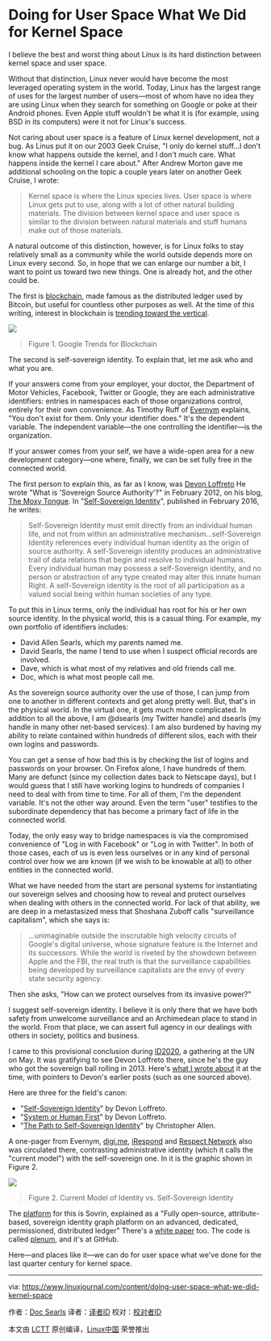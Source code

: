 Doing for User Space What We Did for Kernel Space
=======================================================

I believe the best and worst thing about Linux is its hard distinction between kernel space and user space.

Without that distinction, Linux never would have become the most leveraged operating system in the world. Today, Linux has the largest range of uses for the largest number of users—most of whom have no idea they are using Linux when they search for something on Google or poke at their Android phones. Even Apple stuff wouldn't be what it is (for example, using BSD in its computers) were it not for Linux's success.

Not caring about user space is a feature of Linux kernel development, not a bug. As Linus put it on our 2003 Geek Cruise, "I only do kernel stuff...I don't know what happens outside the kernel, and I don't much care. What happens inside the kernel I care about." After Andrew Morton gave me additional schooling on the topic a couple years later on another Geek Cruise, I wrote:

>Kernel space is where the Linux species lives. User space is where Linux gets put to use, along with a lot of other natural building materials. The division between kernel space and user space is similar to the division between natural materials and stuff humans make out of those materials.

A natural outcome of this distinction, however, is for Linux folks to stay relatively small as a community while the world outside depends more on Linux every second. So, in hope that we can enlarge our number a bit, I want to point us toward two new things. One is already hot, and the other could be.

The first is [blockchain][1], made famous as the distributed ledger used by Bitcoin, but useful for countless other purposes as well. At the time of this writing, interest in blockchain is [trending toward the vertical][2].

![](http://www.linuxjournal.com/files/linuxjournal.com/ufiles/imagecache/large-550px-centered/u1000009/12042f1.png)
>Figure 1. Google Trends for Blockchain

The second is self-sovereign identity. To explain that, let me ask who and what you are.

If your answers come from your employer, your doctor, the Department of Motor Vehicles, Facebook, Twitter or Google, they are each administrative identifiers: entries in namespaces each of those organizations control, entirely for their own convenience. As Timothy Ruff of [Evernym][3] explains, "You don't exist for them. Only your identifier does." It's the dependent variable. The independent variable—the one controlling the identifier—is the organization.

If your answer comes from your self, we have a wide-open area for a new development category—one where, finally, we can be set fully free in the connected world.

The first person to explain this, as far as I know, was [Devon Loffreto][4] He wrote "What is 'Sovereign Source Authority'?" in February 2012, on his blog, [The Moxy Tongue][5]. In "[Self-Sovereign Identity][6]", published in February 2016, he writes:

>Self-Sovereign Identity must emit directly from an individual human life, and not from within an administrative mechanism...self-Sovereign Identity references every individual human identity as the origin of source authority. A self-Sovereign identity produces an administrative trail of data relations that begin and resolve to individual humans. Every individual human may possess a self-Sovereign identity, and no person or abstraction of any type created may alter this innate human Right. A self-Sovereign identity is the root of all participation as a valued social being within human societies of any type.

To put this in Linux terms, only the individual has root for his or her own source identity. In the physical world, this is a casual thing. For example, my own portfolio of identifiers includes:

- David Allen Searls, which my parents named me.
- David Searls, the name I tend to use when I suspect official records are involved.
- Dave, which is what most of my relatives and old friends call me.
- Doc, which is what most people call me.

As the sovereign source authority over the use of those, I can jump from one to another in different contexts and get along pretty well. But, that's in the physical world. In the virtual one, it gets much more complicated. In addition to all the above, I am @dsearls (my Twitter handle) and dsearls (my handle in many other net-based services). I am also burdened by having my ability to relate contained within hundreds of different silos, each with their own logins and passwords.

You can get a sense of how bad this is by checking the list of logins and passwords on your browser. On Firefox alone, I have hundreds of them. Many are defunct (since my collection dates back to Netscape days), but I would guess that I still have working logins to hundreds of companies I need to deal with from time to time. For all of them, I'm the dependent variable. It's not the other way around. Even the term "user" testifies to the subordinate dependency that has become a primary fact of life in the connected world.

Today, the only easy way to bridge namespaces is via the compromised convenience of "Log in with Facebook" or "Log in with Twitter". In both of those cases, each of us is even less ourselves or in any kind of personal control over how we are known (if we wish to be knowable at all) to other entities in the connected world.

What we have needed from the start are personal systems for instantiating our sovereign selves and choosing how to reveal and protect ourselves when dealing with others in the connected world. For lack of that ability, we are deep in a metastasized mess that Shoshana Zuboff calls "surveillance capitalism", which she says is:

>...unimaginable outside the inscrutable high velocity circuits of Google's digital universe, whose signature feature is the Internet and its successors. While the world is riveted by the showdown between Apple and the FBI, the real truth is that the surveillance capabilities being developed by surveillance capitalists are the envy of every state security agency.

Then she asks, "How can we protect ourselves from its invasive power?"

I suggest self-sovereign identity. I believe it is only there that we have both safety from unwelcome surveillance and an Archimedean place to stand in the world. From that place, we can assert full agency in our dealings with others in society, politics and business.

I came to this provisional conclusion during [ID2020][7], a gathering at the UN on May. It was gratifying to see Devon Loffreto there, since he's the guy who got the sovereign ball rolling in 2013. Here's [what I wrote about][8] it at the time, with pointers to Devon's earlier posts (such as one sourced above).

Here are three for the field's canon:

- "[Self-Sovereign Identity][9]" by Devon Loffreto.
- "[System or Human First][10]" by Devon Loffreto.
- "[The Path to Self-Sovereign Identity][11]" by Christopher Allen.

A one-pager from Evernym, [digi.me][12], [iRespond][13] and [Respect Network][14] also was circulated there, contrasting administrative identity (which it calls the "current model") with the self-sovereign one. In it is the graphic shown in Figure 2.

![](http://www.linuxjournal.com/files/linuxjournal.com/ufiles/imagecache/large-550px-centered/u1000009/12042f2.jpg)
>Figure 2. Current Model of Identity vs. Self-Sovereign Identity

The [platform][15] for this is Sovrin, explained as a "Fully open-source, attribute-based, sovereign identity graph platform on an advanced, dedicated, permissioned, distributed ledger" There's a [white paper][16] too. The code is called [plenum][17], and it's at GitHub.

Here—and places like it—we can do for user space what we've done for the last quarter century for kernel space.

--------------------------------------------------------------------------------

via: https://www.linuxjournal.com/content/doing-user-space-what-we-did-kernel-space

作者：[Doc Searls][a]
译者：[译者ID](https://github.com/译者ID)
校对：[校对者ID](https://github.com/校对者ID)

本文由 [LCTT](https://github.com/LCTT/TranslateProject) 原创编译，[Linux中国](https://linux.cn/) 荣誉推出

[a]: https://www.linuxjournal.com/users/doc-searls
[1]: https://en.wikipedia.org/wiki/Block_chain_%28database%29
[2]: https://www.google.com/trends/explore#q=blockchain
[3]: http://evernym.com/
[4]: https://twitter.com/nzn
[5]: http://www.moxytongue.com/2012/02/what-is-sovereign-source-authority.html
[6]: http://www.moxytongue.com/2016/02/self-sovereign-identity.html
[7]: http://www.id2020.org/
[8]: http://blogs.harvard.edu/doc/2013/10/14/iiw-challenge-1-sovereign-identity-in-the-great-silo-forest
[9]: http://www.moxytongue.com/2016/02/self-sovereign-identity.html
[10]: http://www.moxytongue.com/2016/05/system-or-human.html
[11]: http://www.lifewithalacrity.com/2016/04/the-path-to-self-soverereign-identity.html
[12]: https://get.digi.me/
[13]: http://irespond.com/
[14]: https://www.respectnetwork.com/
[15]: http://evernym.com/technology
[16]: http://evernym.com/assets/doc/Identity-System-Essentials.pdf?v=167284fd65
[17]: https://github.com/evernym/plenum
